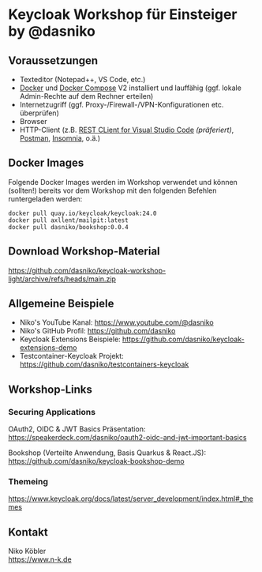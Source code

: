 # Keycloak Workshop für Einsteiger by @dasniko

## Voraussetzungen

* Texteditor (Notepad++, VS Code, etc.)
* [Docker](https://www.docker.com/) und [Docker Compose](https://docs.docker.com/compose/) V2 installiert und lauffähig (ggf. lokale Admin-Rechte auf dem Rechner erteilen)
* Internetzugriff (ggf. Proxy-/Firewall-/VPN-Konfigurationen etc. überprüfen)
* Browser
* HTTP-Client (z.B. [REST CLient for Visual Studio Code](https://marketplace.visualstudio.com/items?itemName=humao.rest-client) _(präferiert)_, [Postman](https://www.postman.com/), [Insomnia](https://insomnia.rest/), o.ä.)

## Docker Images

Folgende Docker Images werden im Workshop verwendet und können (sollten!) bereits vor dem Workshop mit den folgenden Befehlen runtergeladen werden:

```
docker pull quay.io/keycloak/keycloak:24.0
docker pull axllent/mailpit:latest
docker pull dasniko/bookshop:0.0.4
```

## Download Workshop-Material

https://github.com/dasniko/keycloak-workshop-light/archive/refs/heads/main.zip

## Allgemeine Beispiele

* Niko's YouTube Kanal:
https://www.youtube.com/@dasniko
* Niko's GitHub Profil:
https://github.com/dasniko
* Keycloak Extensions Beispiele:
https://github.com/dasniko/keycloak-extensions-demo
* Testcontainer-Keycloak Projekt:
https://github.com/dasniko/testcontainers-keycloak

## Workshop-Links

### Securing Applications

OAuth2, OIDC & JWT Basics Präsentation:
https://speakerdeck.com/dasniko/oauth2-oidc-and-jwt-important-basics

Bookshop (Verteilte Anwendung, Basis Quarkus & React.JS):
https://github.com/dasniko/keycloak-bookshop-demo

### Themeing

https://www.keycloak.org/docs/latest/server_development/index.html#_themes

## Kontakt

Niko Köbler  
https://www.n-k.de
